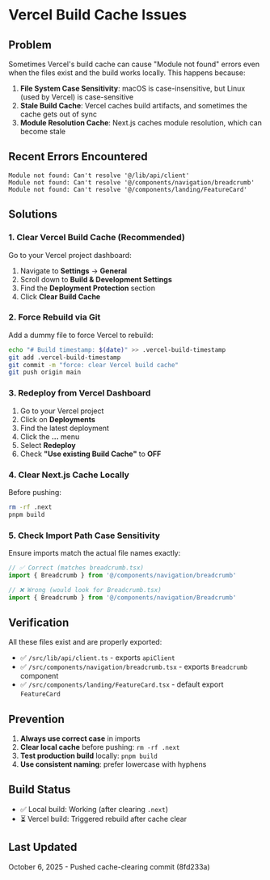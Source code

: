# Vercel Build Cache Issues

## Problem

Sometimes Vercel's build cache can cause "Module not found" errors even when the files exist and the build works locally. This happens because:

1. **File System Case Sensitivity**: macOS is case-insensitive, but Linux (used by Vercel) is case-sensitive
2. **Stale Build Cache**: Vercel caches build artifacts, and sometimes the cache gets out of sync
3. **Module Resolution Cache**: Next.js caches module resolution, which can become stale

## Recent Errors Encountered

```
Module not found: Can't resolve '@/lib/api/client'
Module not found: Can't resolve '@/components/navigation/breadcrumb'
Module not found: Can't resolve '@/components/landing/FeatureCard'
```

## Solutions

### 1. Clear Vercel Build Cache (Recommended)

Go to your Vercel project dashboard:
1. Navigate to **Settings** → **General**
2. Scroll down to **Build & Development Settings**
3. Find the **Deployment Protection** section
4. Click **Clear Build Cache**

### 2. Force Rebuild via Git

Add a dummy file to force Vercel to rebuild:

```bash
echo "# Build timestamp: $(date)" >> .vercel-build-timestamp
git add .vercel-build-timestamp
git commit -m "force: clear Vercel build cache"
git push origin main
```

### 3. Redeploy from Vercel Dashboard

1. Go to your Vercel project
2. Click on **Deployments**
3. Find the latest deployment
4. Click the **...** menu
5. Select **Redeploy**
6. Check **"Use existing Build Cache"** to **OFF**

### 4. Clear Next.js Cache Locally

Before pushing:

```bash
rm -rf .next
pnpm build
```

### 5. Check Import Path Case Sensitivity

Ensure imports match the actual file names exactly:

```typescript
// ✅ Correct (matches breadcrumb.tsx)
import { Breadcrumb } from '@/components/navigation/breadcrumb'

// ❌ Wrong (would look for Breadcrumb.tsx)
import { Breadcrumb } from '@/components/navigation/Breadcrumb'
```

## Verification

All these files exist and are properly exported:

- ✅ `/src/lib/api/client.ts` - exports `apiClient`
- ✅ `/src/components/navigation/breadcrumb.tsx` - exports `Breadcrumb` component
- ✅ `/src/components/landing/FeatureCard.tsx` - default export `FeatureCard`

## Prevention

1. **Always use correct case** in imports
2. **Clear local cache** before pushing: `rm -rf .next`
3. **Test production build** locally: `pnpm build`
4. **Use consistent naming**: prefer lowercase with hyphens

## Build Status

- ✅ Local build: Working (after clearing `.next`)
- ⏳ Vercel build: Triggered rebuild after cache clear

## Last Updated

October 6, 2025 - Pushed cache-clearing commit (8fd233a)
